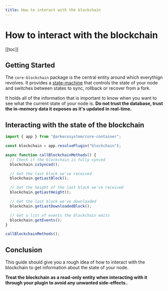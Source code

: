 ```yaml
---
title: How to interact with the blockchain
---
```


# How to interact with the blockchain

[[toc]]

## Getting Started

The `core-blockchain` package is the central entity around which everythign revolves. It provides a [state-machine](https://en.wikipedia.org/wiki/Finite-state_machine) that controls the state of your node and switches between states to sync, rollback or recover from a fork.

It holds all of the information that is important to know when you want to see what the current state of your node is. **Do not trust the database, trust the in-memory data it exposes as it's updated in real-time.**

## Interacting with the state of the blockchain

```ts
import { app } from "@arkecosystem/core-container";

const blockchain = app.resolvePlugin("blockchain");

async function callBlockchainMethods() {
  // Check if the blockchain is fully synced
  blockchain.isSynced();

  // Get the last block we've received
  blockchain.getLastBlock();

  // Get the height of the last block we've received
  blockchain.getLastHeight();

  // Get the last block we've downloaded
  blockchain.getLastDownloadedBlock();

  // Get a list of events the blockchain emits
  blockchain.getEvents();
}

callBlockchainMethods();
```

## Conclusion

This guide should give you a rough idea of how to interact with the blockchain to get information about the state of your node.

**Treat the blockchain as a read-only entity when interacting with it through your plugin to avoid any unwanted side-effects.**.
